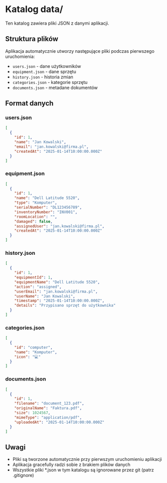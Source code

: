 # Katalog data/

Ten katalog zawiera pliki JSON z danymi aplikacji.

## Struktura plików

Aplikacja automatycznie utworzy następujące pliki podczas pierwszego uruchomienia:

- `users.json` - dane użytkowników
- `equipment.json` - dane sprzętu
- `history.json` - historia zmian
- `categories.json` - kategorie sprzętu
- `documents.json` - metadane dokumentów

## Format danych

### users.json
```json
[
  {
    "id": 1,
    "name": "Jan Kowalski",
    "email": "jan.kowalski@firma.pl",
    "createdAt": "2025-01-14T10:00:00.000Z"
  }
]
```

### equipment.json
```json
[
  {
    "id": 1,
    "name": "Dell Latitude 5520",
    "type": "Komputer",
    "serialNumber": "DL123456789",
    "inventoryNumber": "INV001",
    "roomLocation": "",
    "damaged": false,
    "assignedUser": "jan.kowalski@firma.pl",
    "createdAt": "2025-01-14T10:00:00.000Z"
  }
]
```

### history.json
```json
[
  {
    "id": 1,
    "equipmentId": 1,
    "equipmentName": "Dell Latitude 5520",
    "action": "assigned",
    "userEmail": "jan.kowalski@firma.pl", 
    "userName": "Jan Kowalski",
    "timestamp": "2025-01-14T10:00:00.000Z",
    "details": "Przypisano sprzęt do użytkownika"
  }
]
```

### categories.json
```json
[
  {
    "id": "computer",
    "name": "Komputer",
    "icon": "💻"
  }
]
```

### documents.json
```json
[
  {
    "id": 1,
    "filename": "document_123.pdf",
    "originalName": "Faktura.pdf",
    "size": 1024567,
    "mimeType": "application/pdf",
    "uploadedAt": "2025-01-14T10:00:00.000Z"
  }
]
```

## Uwagi

- Pliki są tworzone automatycznie przy pierwszym uruchomieniu aplikacji
- Aplikacja gracefully radzi sobie z brakiem plików danych
- Wszystkie pliki *.json w tym katalogu są ignorowane przez git (patrz .gitignore)
